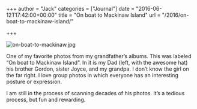 +++
author = "Jack"
categories = ["Journal"]
date = "2016-06-12T17:42:00+00:00"
title = "On boat to Mackinaw Island"
url = "/2016/on-boat-to-mackinaw-island/"

+++

<div class="figure">
  <p>
    <img src="/img/2016/06/on-boat-to-mackinaw.jpg" alt="on-boat-to-mackinaw.jpg" />
  </p>
</div>

One of my favorite photos from my grandfather’s albums. This was labeled “On boat to Mackinaw Island”. In it is my Dad (left, with the awesome hat) his brother Gordon, sister Joyce, and my grandpa. I don’t know the girl on the far right. I love group photos in which everyone has an interesting posture or expression.

I am still in the process of scanning decades of his photos. It’s a tedious process, but fun and rewarding.